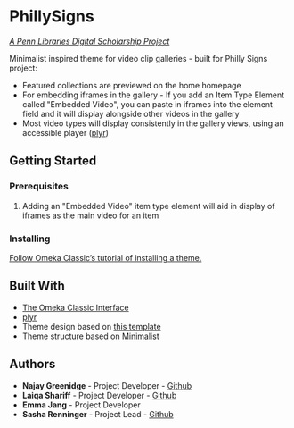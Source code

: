 # PhillySigns

*[A Penn Libraries Digital Scholarship Project](https://guides.library.upenn.edu/digital-scholarship)*

Minimalist inspired theme for video clip galleries - built for Philly Signs project:
* Featured collections are previewed on the home homepage
* For embedding iframes in the gallery - If you add an Item Type Element called "Embedded Video", you can paste in iframes into the element field and it will display alongside other videos in the gallery
* Most video types will display consistently in the gallery views, using an accessible player ([plyr](https://github.com/sampotts/plyr))

## Getting Started

### Prerequisites
1. Adding an "Embedded Video" item type element will aid in display of iframes as the main video for an item

### Installing
[Follow Omeka Classic’s tutorial of installing a theme.](https://omeka.org/classic/docs/Admin/Appearance/Themes/)

## Built With
* [The Omeka Classic Interface](https://omeka.org/classic/)
* [plyr](https://github.com/sampotts/plyr)
* Theme design based on [this template](https://freehtml5.co/nitro-free-website-template-using-bootstrap-3/)
* Theme structure based on [Minimalist](https://github.com/omeka/theme-minimalist)

## Authors
* **Najay Greenidge** - Project Developer - [Github](https://github.com/ngreenidge)
* **Laiqa Shariff** - Project Developer - [Github](https://github.com/laiqa19)
* **Emma Jang** - Project Developer
* **Sasha Renninger** - Project Lead - [Github](https://github.com/sashafr)
